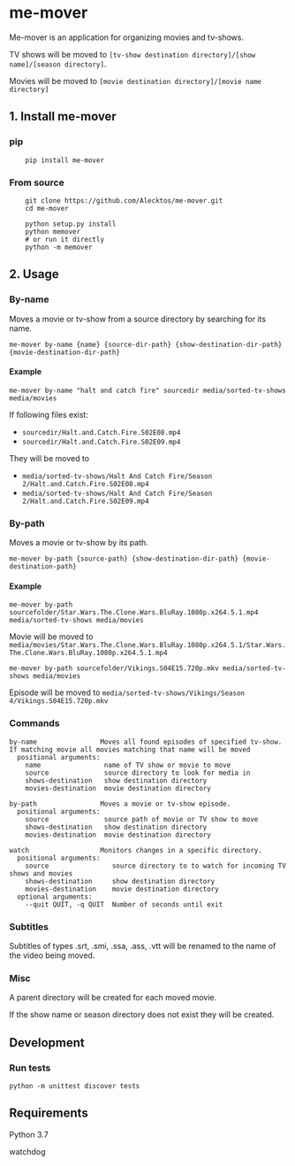 # me-mover

Me-mover is an application for organizing movies and tv-shows.

TV shows will be moved to ``[tv-show destination directory]/[show name]/[season directory]``. 

Movies will be moved to ``[movie destination directory]/[movie name directory]``

## 1. Install me-mover
### pip
        pip install me-mover
### From source
        git clone https://github.com/Alecktos/me-mover.git
        cd me-mover
        
        python setup.py install
        python memover
        # or run it directly 
        python -m memover

## 2. Usage
### By-name
Moves a movie or tv-show from a source directory by searching for its name.
```    
me-mover by-name {name} {source-dir-path} {show-destination-dir-path} {movie-destination-dir-path}
```
#### Example
```
me-mover by-name "halt and catch fire" sourcedir media/sorted-tv-shows media/movies
```

If following files exist:
* `sourcedir/Halt.and.Catch.Fire.S02E08.mp4` 
* `sourcedir/Halt.and.Catch.Fire.S02E09.mp4` 

They will be moved to 
* `media/sorted-tv-shows/Halt And Catch Fire/Season 2/Halt.and.Catch.Fire.S02E08.mp4` 
* `media/sorted-tv-shows/Halt And Catch Fire/Season 2/Halt.and.Catch.Fire.S02E09.mp4`

### By-path
Moves a movie or tv-show by its path.
```
me-mover by-path {source-path} {show-destination-dir-path} {movie-destination-path}
```
#### Example
```
me-mover by-path sourcefolder/Star.Wars.The.Clone.Wars.BluRay.1080p.x264.5.1.mp4 media/sorted-tv-shows media/movies
```
Movie will be moved to `media/movies/Star.Wars.The.Clone.Wars.BluRay.1080p.x264.5.1/Star.Wars.The.Clone.Wars.BluRay.1080p.x264.5.1.mp4`

```
me-mover by-path sourcefolder/Vikings.S04E15.720p.mkv media/sorted-tv-shows media/movies
```
Episode will be moved to `media/sorted-tv-shows/Vikings/Season 4/Vikings.S04E15.720p.mkv`

### Commands
    by-name                Moves all found episodes of specified tv-show. If matching movie all movies matching that name will be moved
      positional arguments:
        name                name of TV show or movie to move
        source              source directory to look for media in
        shows-destination   show destination directory
        movies-destination  movie destination directory

    by-path                Moves a movie or tv-show episode.
      positional arguments:
        source              source path of movie or TV show to move
        shows-destination   show destination directory
        movies-destination  movie destination directory

    watch                  Monitors changes in a specific directory.
      positional arguments:
        source                source directory to to watch for incoming TV shows and movies
        shows-destination     show destination directory
        movies-destination    movie destination directory
      optional arguments:
        --quit QUIT, -q QUIT  Number of seconds until exit

### Subtitles
Subtitles of types .srt, .smi, .ssa, .ass, .vtt will be renamed to the name of the video being moved.

### Misc
A parent directory will be created for each moved movie.

If the show name or season directory does not exist they will be created.

## Development


### Run tests
    python -m unittest discover tests

## Requirements
Python 3.7

watchdog

